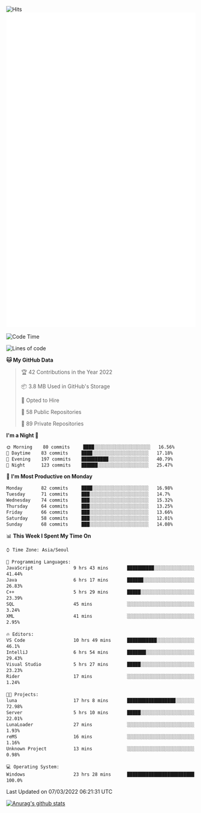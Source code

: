 ![Hits](https://hits.seeyoufarm.com/api/count/incr/badge.svg?url=https%3A%2F%2Fgithub.com%2Fkokose1234&count_bg=%2379C83D&title_bg=%23555555&icon=apple.svg&icon_color=%23E7E7E7&title=hits&edge_flat=false)
<br/>
![Metrics](https://github.com/kokose1234/kokose1234/blob/main/github-metrics.svg)

<!--START_SECTION:waka-->
![Code Time](http://img.shields.io/badge/Code%20Time-547%20hrs%2045%20mins-blue)

![Lines of code](https://img.shields.io/badge/From%20Hello%20World%20I%27ve%20Written-8%20Million%20lines%20of%20code-blue)

**🐱 My GitHub Data** 

> 🏆 42 Contributions in the Year 2022
 > 
> 📦 3.8 MB Used in GitHub's Storage 
 > 
> 💼 Opted to Hire
 > 
> 📜 58 Public Repositories 
 > 
> 🔑 89 Private Repositories  
 > 
**I'm a Night 🦉** 

```text
🌞 Morning    80 commits     ████░░░░░░░░░░░░░░░░░░░░░   16.56% 
🌆 Daytime    83 commits     ████░░░░░░░░░░░░░░░░░░░░░   17.18% 
🌃 Evening    197 commits    ██████████░░░░░░░░░░░░░░░   40.79% 
🌙 Night      123 commits    ██████░░░░░░░░░░░░░░░░░░░   25.47%

```
📅 **I'm Most Productive on Monday** 

```text
Monday       82 commits     ████░░░░░░░░░░░░░░░░░░░░░   16.98% 
Tuesday      71 commits     ███░░░░░░░░░░░░░░░░░░░░░░   14.7% 
Wednesday    74 commits     ███░░░░░░░░░░░░░░░░░░░░░░   15.32% 
Thursday     64 commits     ███░░░░░░░░░░░░░░░░░░░░░░   13.25% 
Friday       66 commits     ███░░░░░░░░░░░░░░░░░░░░░░   13.66% 
Saturday     58 commits     ███░░░░░░░░░░░░░░░░░░░░░░   12.01% 
Sunday       68 commits     ███░░░░░░░░░░░░░░░░░░░░░░   14.08%

```


📊 **This Week I Spent My Time On** 

```text
⌚︎ Time Zone: Asia/Seoul

💬 Programming Languages: 
JavaScript               9 hrs 43 mins       ██████████░░░░░░░░░░░░░░░   41.44% 
Java                     6 hrs 17 mins       ██████░░░░░░░░░░░░░░░░░░░   26.83% 
C++                      5 hrs 29 mins       █████░░░░░░░░░░░░░░░░░░░░   23.39% 
SQL                      45 mins             ░░░░░░░░░░░░░░░░░░░░░░░░░   3.24% 
XML                      41 mins             ░░░░░░░░░░░░░░░░░░░░░░░░░   2.95%

🔥 Editors: 
VS Code                  10 hrs 49 mins      ███████████░░░░░░░░░░░░░░   46.1% 
IntelliJ                 6 hrs 54 mins       ███████░░░░░░░░░░░░░░░░░░   29.43% 
Visual Studio            5 hrs 27 mins       █████░░░░░░░░░░░░░░░░░░░░   23.23% 
Rider                    17 mins             ░░░░░░░░░░░░░░░░░░░░░░░░░   1.24%

🐱‍💻 Projects: 
luna                     17 hrs 8 mins       ██████████████████░░░░░░░   72.98% 
Server                   5 hrs 10 mins       █████░░░░░░░░░░░░░░░░░░░░   22.01% 
LunaLoader               27 mins             ░░░░░░░░░░░░░░░░░░░░░░░░░   1.93% 
reMS                     16 mins             ░░░░░░░░░░░░░░░░░░░░░░░░░   1.16% 
Unknown Project          13 mins             ░░░░░░░░░░░░░░░░░░░░░░░░░   0.98%

💻 Operating System: 
Windows                  23 hrs 28 mins      █████████████████████████   100.0%

```


 Last Updated on 07/03/2022 06:21:31 UTC
<!--END_SECTION:waka-->

[![Anurag's github stats](https://github-readme-stats.vercel.app/api?username=kokose1234&theme=dracula)](https://github.com/anuraghazra/github-readme-stats)



	
